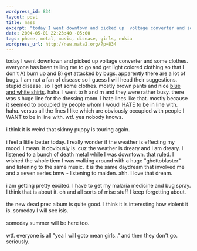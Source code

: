 ```yaml
--- 
wordpress_id: 834
layout: post
title: mass
excerpt: "today I went downtown and picked up  voltage converter and some clothes. everyone has been telling me to go and get light colored clothing so that I don't A) burn up and B) get attacked by bugs. apparently there are a lot of bugs. I am not a fan of disease so I guess I will head their suggestions. stupid disease. so I got some clothes. mostly brown pants and nice "
date: 2004-05-01 22:23:40 -05:00
tags: phone, metal, music, disease, girls, nokia
wordpress_url: http://new.nata2.org/?p=834
---
```

today I went downtown and picked up  voltage converter and some clothes. everyone has been telling me to go and get light colored clothing so that I don't A) burn up and B) get attacked by bugs. apparently there are a lot of bugs. I am not a fan of disease so I guess I will head their suggestions. stupid disease. so I got some clothes. mostly brown pants and nice <a href="http://www.nata2.info/?path=pictures%2Fmisc%2Fphone_camera%2Fphotolog&amp;img=1083449032-Nokia6600(562).jpg">blue and white shirts</a>. haha. I went to h and m and they were rather busy. there was s huge line for the dressing room. I hate lines like that. mostly because it seemed to occupied by people whom I woudl HATE to be in line with. haha. versus all the lines I like which are obviously occupied with people I WANT to be in line with. wtf. yea nobody knows. <br/><br/>i think it is weird that skinny puppy is touring again. <br/><br/>i feel a little better today. I really wonder if the weather is effecting my mood. I mean. it obviously is. cuz the weather is dreary and I am dreary. I listened to a bunch of death metal while I was downtown. that ruled. I wished the whole tiem I was walking around with a huge "ghettoblaster" and listening to the same music. it is the same daydream that involved me and a seven series bmw - listening to maiden. ahh. I love that dream. <br/><br/>i am getting pretty excited. I have to get my malaria medicine and bug spray. I think that is about it. oh and all sorts of misc stuff I keep forgetting about. <br/><br/>the new dead prez album is quite good. I think it is  interesting how violent it is. someday I will see isis. <br/><br/>someday summer will be here too. <br/><br/>wtf. everyone is all "yea I will goto mean girls.." and then they don't go. seriously. 
